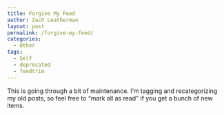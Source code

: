 ```yaml
---
title: Forgive My Feed
author: Zach Leatherman
layout: post
permalink: /forgive-my-feed/
categories:
  - Other
tags:
  - Self
  - deprecated
  - feedtrim
---
```


This is going through a bit of maintenance. I’m tagging and recategorizing my old posts, so feel free to “mark all as read” if you get a bunch of new items.
